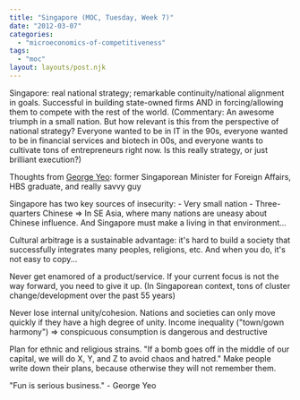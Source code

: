 ```yaml
---
title: "Singapore (MOC, Tuesday, Week 7)"
date: "2012-03-07"
categories: 
  - "microeconomics-of-competitiveness"
tags: 
  - "moc"
layout: layouts/post.njk
---
```


Singapore: real national strategy; remarkable continuity/national alignment in goals. Successful in building state-owned firms AND in forcing/allowing them to compete with the rest of the world. (Commentary: An awesome triumph in a small nation. But how relevant is this from the perspective of national strategy? Everyone wanted to be in IT in the 90s, everyone wanted to be in financial services and biotech in 00s, and everyone wants to cultivate tons of entrepreneurs right now. Is this really strategy, or just brilliant execution?)

Thoughts from [George Yeo](http://en.wikipedia.org/wiki/George_Yeo): former Singaporean Minister for Foreign Affairs, HBS graduate, and really savvy guy

Singapore has two key sources of insecurity: - Very small nation - Three-quarters Chinese => In SE Asia, where many nations are uneasy about Chinese influence. And Singapore must make a living in that environment...

Cultural arbitrage is a sustainable advantage: it's hard to build a society that successfully integrates many peoples, religions, etc. And when you do, it's not easy to copy...

Never get enamored of a product/service. If your current focus is not the way forward, you need to give it up. (In Singaporean context, tons of cluster change/development over the past 55 years)

Never lose internal unity/cohesion. Nations and societies can only move quickly if they have a high degree of unity. Income inequality ("town/gown harmony") => conspicuous consumption is dangerous and destructive

Plan for ethnic and religious strains. "If a bomb goes off in the middle of our capital, we will do X, Y, and Z to avoid chaos and hatred." Make people write down their plans, because otherwise they will not remember them.

"Fun is serious business." - George Yeo

